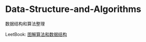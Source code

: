 # Data-Structure-and-Algorithms

数据结构和算法整理

LeetBook: [图解算法和数据结构](https://leetcode-cn.com/leetbook/detail/illustration-of-algorithm/)
